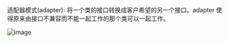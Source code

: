 适配器模式(adapter): 将一个类的接口转换成客户希望的另一个接口。adapter 使得原来由接口不兼容而不能一起工作的那个类可以一起工作。

![image](https://github.com/ZeroWM/Java-design-pattern/assets/32089940/b6b31179-706d-4031-b1a7-6b0b9ecdcbc6)
